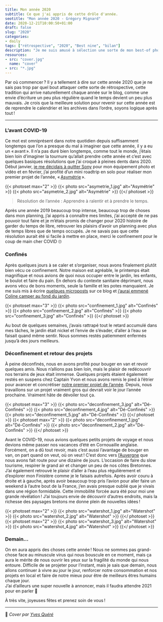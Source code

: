 ```yaml
---
title: Mon année 2020
subtitle: Ce que j'ai appris de cette drôle d'année.
seotitle: "Mon année 2020 - Grégory Mignard"
date: 2020-12-21T10:00:50+01:00
draft: false
slug: "2020"
categories:
- daily
tags: ["rétrospective", "2020", "Best nine", "bilan"]
description: "Je me suis amusé à sélection une sorte de mon best-of photo de l’année avec quelques moments marquants de mon année 2020."
resources:
- src: "cover.jpg"
  name: "cover"
- src: "*.jpg"
---
```


Par où commencer ? Il y a tellement à dire sur cette année 2020 que je ne sais pas trop par quel bout attaquer cette sorte de rétrospective, cette tradition qui arrive naturellement chaque année sur le blog, comme une envie d’écriture un peu plus régulière quand le temps devient un peu plus mauvais. Je crois que la meilleure solution pour revenir sur cette année est de reprendre le calendrier et les archives dans l’ordre, soyons logique après tout !

***

### L’avant COVID-19

Ce mot est omniprésent dans notre quotidien depuis suffisamment longtemps que l’on a presque du mal à imaginer que cette année, il y a eu un « avant ». Il n’a pas duré bien longtemps, comme tout le monde, j’étais bien loin d’imaginer la tournure qu’allait prendre cette année et c’est avec quelques basiques résolutions que j’ai croqué à pleines dents dans 2020. Début janvier, [je me décidais à quitter Sony](https://gregorymignard.com/equipement/) pour mon équipement photo et vidéo et en février, j’ai profité d’un mini roadtrip en solo pour réaliser mon premier projet de l’année, « [Asymétrie](https://gregorymignard.com/asymetrie/) ».

{{< photoset max="2" >}}
  {{< photo src="asymetrie_1.jpg" alt="Asymétrie" >}}
  {{< photo src="asymetrie_2.jpg" alt="Asymétrie" >}}
{{</ photoset >}}

> Résolution de l’année : Apprendre à ralentir et à prendre le temps.

Après une année 2019 beaucoup trop intense, beaucoup trop de choses dans mon planning, j’ai appris à connaître mes limites, j’ai accepté de ne pas pouvoir tout faire et je m’étais promis de changer pour 2020 histoire de garder du temps de libre, retrouver les plaisirs d’avoir un planning avec plus de temps libres que de temps occupés.
Je ne savais pas que cette résolution aurait été si facile à mettre en place, merci le confinement pour le coup de main cher COVID 🙄

### Confinés

Après quelques jours à se caler et s’organiser, nous avons finalement plutôt bien vécu ce confinement. Notre maison est agréable, le printemps était magnifique et nous avions de quoi nous occuper entre le jardin, les enfants, le boulot et faire du pain. En dehors du contexte sanitaire déprimant, nous avons vécu de bons moments, seule la famille et les potes manquaient. Je me suis mis à écrire [quelques microposts](https://gregorymignard.com/microposts/) sur ce blog et [j’aurai emmené Coline camper au fond du jardin](https://gregorymignard.com/covid-microaventure/).

{{< photoset max="3" >}}
  {{< photo src="confinement_1.jpg" alt="Confinés" >}}
  {{< photo src="confinement_2.jpg" alt="Confinés" >}}
  {{< photo src="confinement_3.jpg" alt="Confinés" >}}
{{</ photoset >}}

Au bout de quelques semaines, j’avais rattrapé tout le retard accumulé dans mes tâches, le jardin était nickel et l’envie de s’évader, d’aller à l’eau se faisait quand même sentir. Nous sommes restés patiemment enfermés jusqu’à des jours meilleurs.

### Déconfinement et retour des projets

À peine déconfinés, nous en avons profité pour bouger en van et revoir quelques amis. Nous n’allions pas bien loin, mais le plaisir de redécouvrir nos terrains de jeux était immense. Quelques projets étaient également restés en suspens chez Captain Yvon et nous avons remis le pied à l’étrier pour avancer et concrétiser [notre premier projet de l’année](https://gregorymignard.com/deconfinement/). Depuis, nous travaillons sur un projet vraiment gros qui devrait voir le jour l’année prochaine. Vraiment hâte de dévoiler tout ça.

{{< photoset max="3" >}}
  {{< photo src="deconfinement_3.jpg" alt="Dé-Confinés" >}}
  {{< photo src="deconfinement_4.jpg" alt="Dé-Confinés" >}}
  {{< photo src="deconfinement_5.jpg" alt="Dé-Confinés" >}}
{{</ photoset >}}
{{< photoset max="2" >}}
  {{< photo src="deconfinement_1.jpg" alt="Dé-Confinés" >}}
  {{< photo src="deconfinement_2.jpg" alt="Dé-Confinés" >}}
{{</ photoset >}}

Avant le COVID-19, nous avions quelques petits projets de voyage et nous devions même passer nos vacances d’été en Cornouaille anglaise. Forcément, on a dû tout revoir, mais c’est aussi l’avantage de bouger en van, on part quand on veut, où on veut ! C’est donc vers [l’Auvergne](https://gregorymignard.com/arvernes/) que nous avons fait route pour une dizaine de jours. L’occasion de faire du slow tourisme, respirer le grand air et changer un peu de nos côtes Bretonnes.  
J’ai également retrouvé le plaisir d’aller à l’eau plus régulièrement et d’explorer mon Finistère comme je le faisais autrefois. Après avoir couru à droite et à gauche, après avoir beaucoup trop pris l’avion pour aller faire un weekend à l’autre bout de la France, j’en avais presque oublié que je vivais dans une région formidable. Cette immobilité forcée aura été pour moi une grande révélation ! J’ai toujours envie de découvrir d’autres endroits, mais la richesse des paysages bretons me donne plein de nouvelles idées !

{{< photoset max="2" >}}
  {{< photo src="watershot_1.jpg" alt="Watershot" >}}
  {{< photo src="watershot_2.jpg" alt="Watershot" >}}
{{</ photoset >}}
{{< photoset max="2" >}}
  {{< photo src="watershot_3.jpg" alt="Watershot" >}}
  {{< photo src="watershot_4.jpg" alt="Watershot" >}}
{{</ photoset >}}

### Demain…

On en aura appris des choses cette année ! Nous ne sommes pas grand-chose face au minuscule virus qui nous bouscule en ce moment, mais ça aura le mérite de nous ouvrir les yeux sur la fragilité du monde qui nous entoure. Difficile de se projeter pour l’instant, mais je sais que demain, nous allons continuer à vivre au jour le jour, renforcer notre consommation et nos projets en local et faire de notre mieux pour être de meilleurs êtres humains chaque jour.  
J’ai d’ailleurs une super nouvelle à annoncer, mais il faudra attendre 2021 pour en parler 🤫

À très vite, joyeuses fêtes et prenez soin de vous !

***
📸 *Cover par [Yves Quéré](https://www.instagram.com/yvesquere_photographe)*

